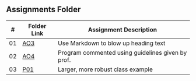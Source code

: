 ##  Assignments Folder

|   #   | Folder Link          | Assignment Description                            |
| :---: | -------------------- | ------------------------------------------------- |
|  01   | [AO3](AO3/README.md) | Use Markdown to blow up heading text              |
|  02   | [AO4](AO4/README.md) | Program commented using guidelines given by prof. |
|  03   | [P01](P01/README.md) | Larger, more robust class example                 |